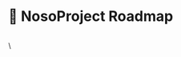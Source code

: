 # 📰 NosoProject Roadmap

<figure><img src="https://lh5.googleusercontent.com/imCdAX9iFiKY509vcCpyOhKnOCb6OC0Ax49ODr-nIzx-hXVkGBF9DSoW2AjQut8INM2ueavqxfyhp4k5zsdzWqvHqCioTd9rEV5qU2Mb4CwA3yO13-Sl8c5CIhStK4lgPFAp2NO9WBrVYrT_YTweoPtZcFArJpbD0K3jxnmKJHCW6gJgR2Nax6o8P9YaJA" alt=""><figcaption></figcaption></figure>

\
